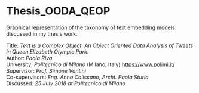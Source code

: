 # Thesis_OODA_QEOP

Graphical representation of the taxonomy of text embedding models discussed in my thesis work. <br>

Title: *Text is a Complex Object. An Object Oriented Data Analysis of Tweets in Queen Elizabeth Olympic Park.* <br>
Author: *Paola Riva* <br>
University: *Politecnico di Milano* (Milano, Italy) https://www.polimi.it/ <br>
Supervisor: *Prof. Simone Vantini* <br>
Co-supervisors: *Eng. Anna Calissano*, *Archt. Paola Sturla* <br>
Discussed: *25 July 2018 at Politecnico di Milano* <br>

